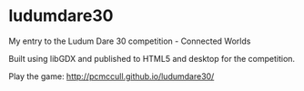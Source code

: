 ludumdare30
===========

My entry to the Ludum Dare 30 competition - Connected Worlds

Built using libGDX and published to HTML5 and desktop for the competition.

Play the game:
http://pcmccull.github.io/ludumdare30/
